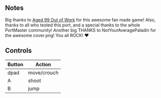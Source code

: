 ## Notes

Big thanks to [Aged 99 Out of Work](https://aged99oow.itch.io/metroid) for this awesome fan made game! Also, thanks to all who tested this port, and a special thanks to the whole PortMaster community! Another big THANKS to NotYourAveragePaladin for the awesome cover.png! You all ROCK! ❤

## Controls

| Button | Action |
|--|--| 
|dpad|move/crouch|
|A|shoot|
|B|jump|


